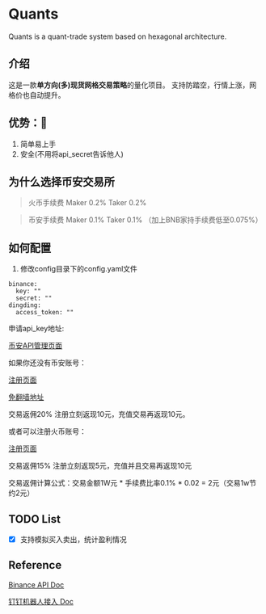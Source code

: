 # Quants

Quants is a quant-trade system based on hexagonal architecture.

## 介绍
这是一款**单方向(多)现货网格交易策略**的量化项目。
支持防踏空，行情上涨，网格价也自动提升。

## 优势：🎉
1. 简单易上手
2. 安全(不用将api_secret告诉他人)

## 为什么选择币安交易所

> 火币手续费 Maker 0.2% Taker 0.2%

> 币安手续费 Maker 0.1% Taker 0.1% （加上BNB家持手续费低至0.075%）

## 如何配置

1. 修改config目录下的config.yaml文件

```
binance:
  key: ""
  secret: ""
dingding:
  access_token: ""
```

申请api_key地址: 

[币安API管理页面](https://www.binance.com/cn/usercenter/settings/api-management)

如果你还没有币安账号：

[注册页面](https://www.binancezh.top/zh-CN/register?ref=OW7U53AB)

[免翻墙地址](https://www.binancezh.cc/zh-CN/register?ref=OW7U53AB)

交易返佣20% 注册立刻返现10元，充值交易再返现10元。

或者可以注册火币账号：

[注册页面](https://www.huobi.ms/zh-cn/topic/double-reward/?invite_code=w2732223)

交易返佣15% 注册立刻返现5元，充值并且交易再返现10元

交易返佣计算公式：交易金额1W元 * 手续费比率0.1% * 0.02 = 2元（交易1w节约2元）

## TODO List

- [x] 支持模拟买入卖出，统计盈利情况

## Reference
[Binance API Doc](https://github.com/binance/binance-spot-api-docs/blob/master/rest-api.md)

[钉钉机器人接入 Doc](https://developers.dingtalk.com/document/robots/custom-robot-access)